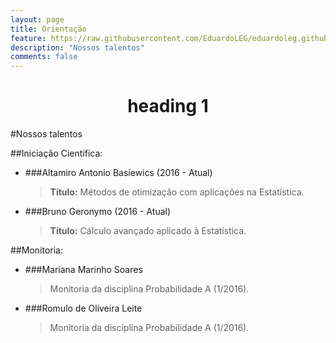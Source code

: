```yaml
---
layout: page
title: Orientação
feature: https://raw.githubusercontent.com/EduardoLEG/eduardoleg.github.io/master/assets/img/livro2.png
description: "Nossos talentos"
comments: false
---
```

<center> <h1>heading 1</h1> </center>

#Nossos talentos

##Iniciação Científica:

* ###Altamiro Antonio Basiewics (2016 - Atual)

    > **Título:** Métodos de otimização com aplicações na Estatística.

* ###Bruno Geronymo (2016 - Atual)

    > **Título:** Cálculo avançado aplicado à Estatística.
    
##Monitoria:

* ###Mariana Marinho Soares

    > Monitoria da disciplina Probabilidade A (1/2016).
    
* ###Romulo de Oliveira Leite 

    > Monitoria da disciplina Probabilidade A (1/2016).

